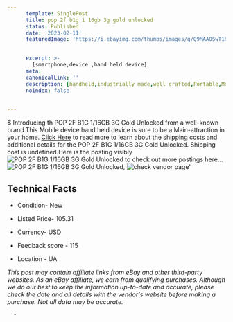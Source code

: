 ```yaml
---
      template: SinglePost
      title: pop 2f b1g 1 16gb 3g gold unlocked
      status: Published
      date: '2023-02-11'
      featuredImage: 'https://i.ebayimg.com/thumbs/images/g/Q9MAAOSwT1hjZ6Rs/s-l225.jpg'
       

      excerpt: >-
        [smartphone,device ,hand held device]
      meta:
      canonicalLink: ''
      description: [handheld,industrially made,well crafted,Portable,Mobile,Compact,Convenient,Lightweight,Maneuverable,Man-portable,Miniature,Carriable,Hand-held,Light,Holdable,Transportable,Mobile device,Pocket-sized,On-the-go,Wireless,Cordless,Compact size,Convenient size, smartphone,device ,hand held device]
      noindex: false
      

---
```

$
      Introducing th POP 2F B1G 1/16GB 3G Gold Unlocked from a well-known brand.This Mobile device hand held device is sure to be a Main-attraction in your home. [Click Here](https://www.ebay.com/itm/285132556733?hash=item42633989bd%3Ag%3AQ9MAAOSwT1hjZ6Rs&mkevt=1&mkcid=1&mkrid=711-53200-19255-0&campid=%253CePNCampaignId%253E&customid=%253CreferenceId%253E&toolid=10049) to read more to learn about the shipping costs and additional details for the POP 2F B1G 1/16GB 3G Gold Unlocked. Shipping cost is undefined.Here is the posting visibly ![POP 2F B1G 1/16GB 3G Gold Unlocked](https://i.ebayimg.com/thumbs/images/g/Q9MAAOSwT1hjZ6Rs/s-l225.jpg) to check out more postings here... ![POP 2F B1G 1/16GB 3G Gold Unlocked](https://i.ebayimg.com/images/g/Q9MAAOSwT1hjZ6Rs/s-l640.jpg), ![check vendor page](https://origin-galleryplus.ebayimg.com/ws/web/285132556733_2_0_1/225x225.jpg,https://origin-galleryplus.ebayimg.com/ws/web/285132556733_3_0_1/225x225.jpg)'

      

 ## Technical Facts 



     
      

 - Condition- New 


      

 - Listed Price- 105.31 


      

 - Currency- USD 


      

 - Feedback score - 115 


      

 - Location - UA 


      
      

 *_This post may contain affiliate links from eBay and other third-party websites. As an eBay affiliate, we earn from qualifying purchases. Although we do our best to keep the information up-to-date and accurate, please check the date and all details with the vendor's website before making a purchase. Not all data may be accurate._*




      -

